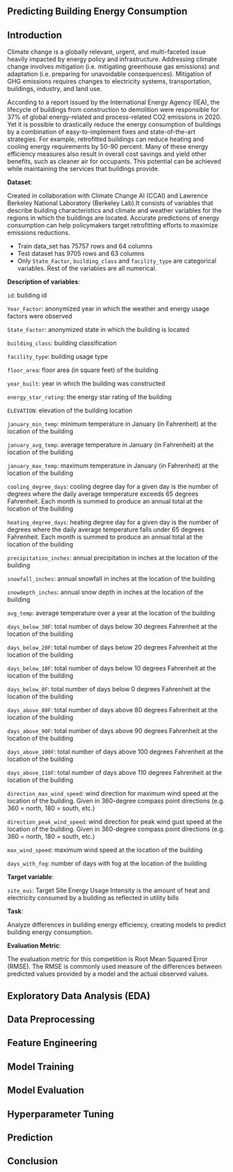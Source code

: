 ## Predicting Building Energy Consumption

## Introduction
Climate change is a globally relevant, urgent, and multi-faceted issue heavily impacted by energy policy and infrastructure. Addressing climate change involves mitigation (i.e. mitigating greenhouse gas emissions) and adaptation (i.e. preparing for unavoidable consequences). Mitigation of GHG emissions requires changes to electricity systems, transportation, buildings, industry, and land use.

According to a report issued by the International Energy Agency (IEA), the lifecycle of buildings from construction to demolition were responsible for 37% of global energy-related and process-related CO2 emissions in 2020. Yet it is possible to drastically reduce the energy consumption of buildings by a combination of easy-to-implement fixes and state-of-the-art strategies. For example, retrofitted buildings can reduce heating and cooling energy requirements by 50-90 percent. Many of these energy efficiency measures also result in overall cost savings and yield other benefits, such as cleaner air for occupants. This potential can be achieved while maintaining the services that buildings provide.

**Dataset**: 

Created in collaboration with Climate Change AI (CCAI) and Lawrence Berkeley National Laboratory (Berkeley Lab).It consists of variables that describe building characteristics and climate and weather variables for the regions in which the buildings are located. Accurate predictions of energy consumption can help policymakers target retrofitting efforts to maximize emissions reductions.

- Train data_set has 75757 rows and 64 columns
- Test dataset has 9705 rows and 63 columns
- Only `State_Factor`, `building_class` and `facility_type` are categorical variables. Rest of the variables are all numerical.

**Description of variables**:

`id`: building id

`Year_Factor`: anonymized year in which the weather and energy usage factors were observed

`State_Factor`: anonymized state in which the building is located

`building_class`: building classification

`facility_type`: building usage type

`floor_area`: floor area (in square feet) of the building

`year_built`: year in which the building was constructed

`energy_star_rating`: the energy star rating of the building

`ELEVATION`: elevation of the building location

`january_min_temp`: minimum temperature in January (in Fahrenheit) at the location of the building

`january_avg_temp`: average temperature in January (in Fahrenheit) at the location of the building

`january_max_temp`: maximum temperature in January (in Fahrenheit) at the location of the building

`cooling_degree_days`: cooling degree day for a given day is the number of degrees where the daily average temperature exceeds 65 degrees Fahrenheit. Each month is summed to produce an annual total at the location of the building

`heating_degree_days`: heating degree day for a given day is the number of degrees where the daily average temperature falls under 65 degrees Fahrenheit. Each month is summed to produce an annual total at the location of the building

`precipitation_inches`: annual precipitation in inches at the location of the building

`snowfall_inches`: annual snowfall in inches at the location of the building

`snowdepth_inches`: annual snow depth in inches at the location of the building

`avg_temp`: average temperature over a year at the location of the building

`days_below_30F`: total number of days below 30 degrees Fahrenheit at the location of the building

`days_below_20F`: total number of days below 20 degrees Fahrenheit at the location of the building

`days_below_10F`: total number of days below 10 degrees Fahrenheit at the location of the building

`days_below_0F`: total number of days below 0 degrees Fahrenheit at the location of the building

`days_above_80F`: total number of days above 80 degrees Fahrenheit at the location of the building

`days_above_90F`: total number of days above 90 degrees Fahrenheit at the location of the building

`days_above_100F`: total number of days above 100 degrees Fahrenheit at the location of the building

`days_above_110F`: total number of days above 110 degrees Fahrenheit at the location of the building

`direction_max_wind_speed`: wind direction for maximum wind speed at the location of the building. Given in 360-degree compass point directions (e.g. 360 = north, 180 = south, etc.)

`direction_peak_wind_speed`: wind direction for peak wind gust speed at the location of the building. Given in 360-degree compass point directions (e.g. 360 = north, 180 = south, etc.)

`max_wind_speed`: maximum wind speed at the location of the building

`days_with_fog`: number of days with fog at the location of the building

**Target variable**:

`site_eui`: Target Site Energy Usage Intensity is the amount of heat and electricity consumed by a building as reflected in utility bills

**Task**: 

Analyze differences in building energy efficiency, creating models to predict building energy consumption. 

**Evaluation Metric**: 

The evaluation metric for this competition is Root Mean Squared Error (RMSE). The RMSE is commonly used measure of the differences between predicted values provided by a model and the actual observed values.

## Exploratory Data Analysis (EDA)

## Data Preprocessing

## Feature Engineering

## Model Training

## Model Evaluation

## Hyperparameter Tuning

## Prediction

## Conclusion
